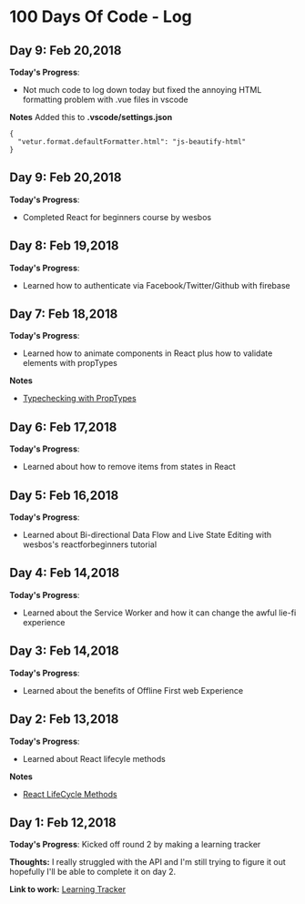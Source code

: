 # 100 Days Of Code - Log

## Day 9: Feb 20,2018

**Today's Progress**: 
* Not much code to log down today but fixed the annoying HTML formatting problem with .vue files in vscode

**Notes**
Added this to **.vscode/settings.json** 
```
{
  "vetur.format.defaultFormatter.html": "js-beautify-html"
}
```

## Day 9: Feb 20,2018

**Today's Progress**: 
* Completed React for beginners course by wesbos

## Day 8: Feb 19,2018

**Today's Progress**: 
* Learned how to authenticate via Facebook/Twitter/Github with firebase

## Day 7: Feb 18,2018

**Today's Progress**: 
* Learned how to animate components in React plus how to validate elements with propTypes

**Notes**
* [Typechecking with PropTypes](https://reactjs.org/docs/typechecking-with-proptypes.html)

## Day 6: Feb 17,2018

**Today's Progress**: 
* Learned about how to remove items from states in React

## Day 5: Feb 16,2018

**Today's Progress**: 
* Learned about Bi-directional Data Flow and Live State Editing with wesbos's reactforbeginners tutorial

## Day 4: Feb 14,2018

**Today's Progress**: 
* Learned about the Service Worker and how it can change the awful lie-fi experience

## Day 3: Feb 14,2018

**Today's Progress**: 
* Learned about the benefits of Offline First web Experience

## Day 2: Feb 13,2018

**Today's Progress**: 
* Learned about React lifecyle methods

**Notes**
* [React LifeCycle Methods](https://reactjs.org/docs/react-component.html)

## Day 1: Feb 12,2018

**Today's Progress**: Kicked off round 2 by making a learning tracker

**Thoughts:** I really struggled with the API and I'm still trying to figure it out hopefully I'll be able to complete it on day 2.

**Link to work:** [Learning Tracker](https://github.com/RitikPatni/Learning-Tracker)
